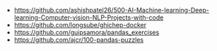 - https://github.com/ashishpatel26/500-AI-Machine-learning-Deep-learning-Computer-vision-NLP-Projects-with-code
- https://github.com/longsube/ghichep-docker
- https://github.com/guipsamora/pandas_exercises
- https://github.com/ajcr/100-pandas-puzzles
